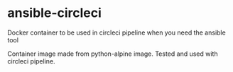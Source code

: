 # ansible-circleci
Docker container to be used in circleci pipeline when you need the ansible tool

Container image made from python-alpine image. Tested and used with circleci pipeline.
